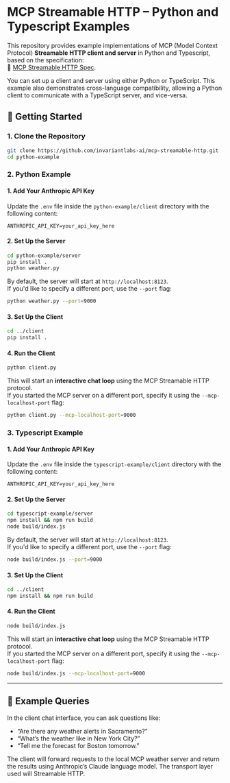 # MCP Streamable HTTP – Python and Typescript Examples

This repository provides example implementations of MCP (Model Context Protocol) **Streamable HTTP client and server** in Python and Typescript, based on the specification:  
📄 [MCP Streamable HTTP Spec](https://modelcontextprotocol.io/specification/2025-03-26/basic/transports#streamable-http).

You can set up a client and server using either Python or TypeScript. This example also demonstrates cross-language compatibility, allowing a Python client to communicate with a TypeScript server, and vice-versa.

## 🚀 Getting Started

### 1. Clone the Repository

```bash
git clone https://github.com/invariantlabs-ai/mcp-streamable-http.git
cd python-example
```

### 2. Python Example

#### 1. Add Your Anthropic API Key

Update the `.env` file inside the `python-example/client` directory with the following content:

```env
ANTHROPIC_API_KEY=your_api_key_here
```

#### 2. Set Up the Server

```bash
cd python-example/server
pip install .
python weather.py
```

By default, the server will start at `http://localhost:8123`.  
If you'd like to specify a different port, use the `--port` flag:

```bash
python weather.py --port=9000
```

#### 3. Set Up the Client

```bash
cd ../client
pip install .
```

#### 4. Run the Client

```bash
python client.py
```

This will start an **interactive chat loop** using the MCP Streamable HTTP protocol.  
If you started the MCP server on a different port, specify it using the `--mcp-localhost-port` flag:

```bash
python client.py --mcp-localhost-port=9000
```

### 3. Typescript Example

#### 1. Add Your Anthropic API Key

Update the `.env` file inside the `typescript-example/client` directory with the following content:

```env
ANTHROPIC_API_KEY=your_api_key_here
```

#### 2. Set Up the Server

```bash
cd typescript-example/server
npm install && npm run build
node build/index.js
```

By default, the server will start at `http://localhost:8123`.  
If you'd like to specify a different port, use the `--port` flag:

```bash
node build/index.js --port=9000
```

#### 3. Set Up the Client

```bash
cd ../client
npm install && npm run build
```

#### 4. Run the Client

```bash
node build/index.js
```

This will start an **interactive chat loop** using the MCP Streamable HTTP protocol.  
If you started the MCP server on a different port, specify it using the `--mcp-localhost-port` flag:

```bash
node build/index.js --mcp-localhost-port=9000
```

---

## 💬 Example Queries

In the client chat interface, you can ask questions like:

- “Are there any weather alerts in Sacramento?”
- “What’s the weather like in New York City?”
- “Tell me the forecast for Boston tomorrow.”

The client will forward requests to the local MCP weather server and return the results using Anthropic’s Claude language model. The transport layer used will Streamable HTTP.
